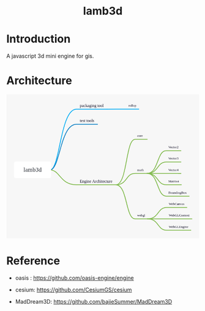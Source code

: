 <!-- PROJECT LOGO -->
<br />
<p align="center">
  <!-- <a href="https://github.com/gy1016/lamb3d">
    <img src="https://s2.ax1x.com/2020/03/10/8iEuqO.png" alt="Logo" width="80" height="80">
  </a> -->
  <h1 align="center">lamb3d</h1>
</p>

<!-- ABOUT THE PROJECT -->

# Introduction

A javascript 3d mini engine for gis.

# Architecture

![Engine Architecture](./lamb3d.png)

# Reference

- oasis : https://github.com/oasis-engine/engine

- cesium: https://github.com/CesiumGS/cesium

- MadDream3D: https://github.com/bajieSummer/MadDream3D
